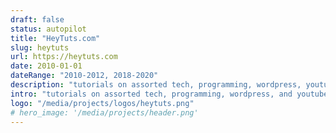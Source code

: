 ```yaml
---
draft: false
status: autopilot
title: "HeyTuts.com"
slug: heytuts
url: https://heytuts.com
date: 2010-01-01
dateRange: "2010-2012, 2018-2020"
description: "tutorials on assorted tech, programming, wordpress, youtube. back in the day, this was my first start on the web; creating content and earning a little income."
intro: "tutorials on assorted tech, programming, wordpress, and youtube. back in the day, this was my first start on the web; creating content and earning a little income."
logo: "/media/projects/logos/heytuts.png"
# hero_image: '/media/projects/header.png'
---
```

